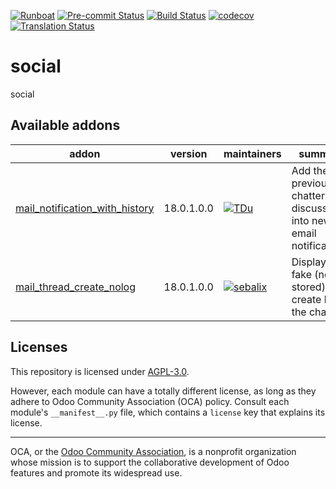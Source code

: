 
[![Runboat](https://img.shields.io/badge/runboat-Try%20me-875A7B.png)](https://runboat.odoo-community.org/builds?repo=OCA/social&target_branch=18.0)
[![Pre-commit Status](https://github.com/OCA/social/actions/workflows/pre-commit.yml/badge.svg?branch=18.0)](https://github.com/OCA/social/actions/workflows/pre-commit.yml?query=branch%3A18.0)
[![Build Status](https://github.com/OCA/social/actions/workflows/test.yml/badge.svg?branch=18.0)](https://github.com/OCA/social/actions/workflows/test.yml?query=branch%3A18.0)
[![codecov](https://codecov.io/gh/OCA/social/branch/18.0/graph/badge.svg)](https://codecov.io/gh/OCA/social)
[![Translation Status](https://translation.odoo-community.org/widgets/social-18-0/-/svg-badge.svg)](https://translation.odoo-community.org/engage/social-18-0/?utm_source=widget)

<!-- /!\ do not modify above this line -->

# social

social

<!-- /!\ do not modify below this line -->

<!-- prettier-ignore-start -->

[//]: # (addons)

Available addons
----------------
addon | version | maintainers | summary
--- | --- | --- | ---
[mail_notification_with_history](mail_notification_with_history/) | 18.0.1.0.0 | [![TDu](https://github.com/TDu.png?size=30px)](https://github.com/TDu) | Add the previous chatter discussion into new email notifications.
[mail_thread_create_nolog](mail_thread_create_nolog/) | 18.0.1.0.0 | [![sebalix](https://github.com/sebalix.png?size=30px)](https://github.com/sebalix) | Display a fake (non-stored) create log in the chatter.

[//]: # (end addons)

<!-- prettier-ignore-end -->

## Licenses

This repository is licensed under [AGPL-3.0](LICENSE).

However, each module can have a totally different license, as long as they adhere to Odoo Community Association (OCA)
policy. Consult each module's `__manifest__.py` file, which contains a `license` key
that explains its license.

----
OCA, or the [Odoo Community Association](http://odoo-community.org/), is a nonprofit
organization whose mission is to support the collaborative development of Odoo features
and promote its widespread use.
